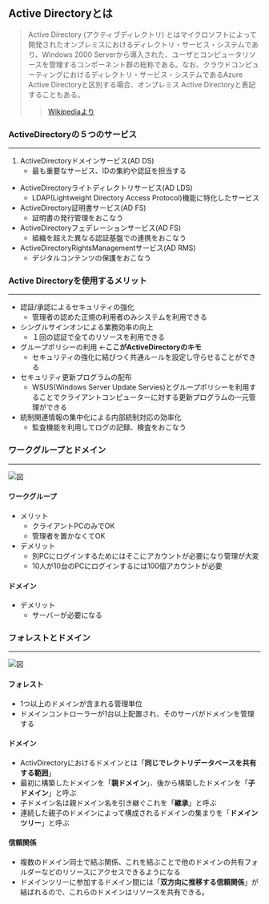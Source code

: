 ## Active Directoryとは
> Active Directory (アクティブディレクトリ) とはマイクロソフトによって開発されたオンプレミスにおけるディレクトリ・サービス・システムであり、Windows 2000 Serverから導入された、ユーザとコンピュータリソースを管理するコンポーネント群の総称である。なお、クラウドコンピューティングにおけるディレクトリ・サービス・システムであるAzure Active Directoryと区別する場合、オンプレミス Active Directoryと表記することもある。
>> [Wikipediaより](https://ja.wikipedia.org/wiki/Active_Directory)

### ActiveDirectoryの５つのサービス
---
1. ActiveDirectoryドメインサービス(AD DS)
	- 最も重要なサービス、IDの集約や認証を担当する
- ActiveDirectoryライトディレクトリサービス(AD LDS)
	- LDAP(Lightweight Directory Access Protocol)機能に特化したサービス
- ActiveDirectory証明書サービス(AD FS)
	- 証明書の発行管理をおこなう
- ActiveDirectoryフェデレーションサービス(AD FS)
	- 組織を超えた異なる認証基盤での連携をおこなう
- ActiveDirectoryRightsManagementサービス(AD RMS)
	- デジタルコンテンツの保護をおこなう

### Active Directoryを使用するメリット
---
- 認証/承認によるセキュリティの強化
	- 管理者の認めた正規の利用者のみシステムを利用できる
- シングルサインオンによる業務効率の向上
	- １回の認証で全てのリソースを利用できる
- グループポリシーの利用 ←**ここがActiveDirectoryのキモ**
	- セキュリティの強化に結びつく共通ルールを設定し守らせることができる
- セキュリティ更新プログラムの配布
	- WSUS(Windows Server Update Servies)とグループポリシーを利用することでクライアントコンピューターに対する更新プログラムの一元管理ができる
- 統制関連情報の集中化による内部統制対応の効率化
	- 監査機能を利用してログの記録、検査をおこなう

### ワークグループとドメイン
---
![図](https://plantyuta.github.io/site/docs/ActivDirectory/images/work_domain.jpeg )

#### ワークグループ
- メリット
	- クライアントPCのみでOK
	- 管理者を置かなくてOK
- デメリット
	- 別PCにログインするためにはそこにアカウントが必要になり管理が大変
	- 10人が10台のPCにログインするには100個アカウントが必要

#### ドメイン
- デメリット
	- サーバーが必要になる

### フォレストとドメイン
---
![図](https://plantyuta.github.io/site/docs/ActivDirectory/images/forest_domain.jpeg )
#### フォレスト
- 1つ以上のドメインが含まれる管理単位
- ドメインコントローラーが1台以上配置され、そのサーバがドメインを管理する

#### ドメイン
- ActivDirectoryにおけるドメインとは「**同じでレクトリデータベースを共有する範囲**」
- 最初に構築したドメインを「**親ドメイン**」、後から構築したドメインを「**子ドメイン**」と呼ぶ
- 子ドメイン名は親ドメイン名を引き継ぐこれを「**継承**」と呼ぶ
- 連続した親子のドメインによって構成されるドメインの集まりを「**ドメインツリー**」と呼ぶ

#### 信頼関係
- 複数のドメイン同士で結ぶ関係、これを結ぶことで他のドメインの共有フォルダーなどのリソースにアクセスできるようになる
- ドメインツリーに参加するドメイン間には「**双方向に推移する信頼関係**」が結ばれるので、これらのドメインはリソースを共有できる。
